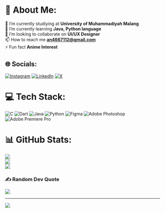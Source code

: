 # 💫 About Me:
🔭 I’m currently studiying at **University of Muhammadiyah Malang**<br>🌱 I’m currently learning **Java, Python language**<br>👯 I’m looking to collaborate on **UI/UX Designer**<br>📫 How to reach me **an4667112@gmail.com**<br>⚡ Fun fact **Anime Interest**


## 🌐 Socials:
[![Instagram](https://img.shields.io/badge/Instagram-%23E4405F.svg?logo=Instagram&logoColor=white)](https://instagram.com/_naufallm) [![LinkedIn](https://img.shields.io/badge/LinkedIn-%230077B5.svg?logo=linkedin&logoColor=white)](https://linkedin.com/in/ahmad-naufal-luthfan-marzuqi-0b81ba2a2) [![X](https://img.shields.io/badge/X-black.svg?logo=X&logoColor=white)](https://x.com/_Megumi11) 

# 💻 Tech Stack:
![C](https://img.shields.io/badge/c-%2300599C.svg?style=for-the-badge&logo=c&logoColor=white) ![Dart](https://img.shields.io/badge/dart-%230175C2.svg?style=for-the-badge&logo=dart&logoColor=white) ![Java](https://img.shields.io/badge/java-%23ED8B00.svg?style=for-the-badge&logo=openjdk&logoColor=white) ![Python](https://img.shields.io/badge/python-3670A0?style=for-the-badge&logo=python&logoColor=ffdd54) ![Figma](https://img.shields.io/badge/figma-%23F24E1E.svg?style=for-the-badge&logo=figma&logoColor=white) ![Adobe Photoshop](https://img.shields.io/badge/adobe%20photoshop-%2331A8FF.svg?style=for-the-badge&logo=adobe%20photoshop&logoColor=white) ![Adobe Premiere Pro](https://img.shields.io/badge/Adobe%20Premiere%20Pro-9999FF.svg?style=for-the-badge&logo=Adobe%20Premiere%20Pro&logoColor=white)
# 📊 GitHub Stats:
![](https://github-readme-stats.vercel.app/api?username=Naufallm&theme=dark&hide_border=true&include_all_commits=true&count_private=true)<br/>
![](https://github-readme-streak-stats.herokuapp.com/?user=Naufallm&theme=dark&hide_border=true)<br/>
![](https://github-readme-stats.vercel.app/api/top-langs/?username=Naufallm&theme=dark&hide_border=true&include_all_commits=true&count_private=true&layout=compact)

### ✍️ Random Dev Quote
![](https://quotes-github-readme.vercel.app/api?type=vetical&theme=merko)

---
[![](https://visitcount.itsvg.in/api?id=Naufallm&icon=2&color=12)](https://visitcount.itsvg.in)

<!-- Proudly created with GPRM ( https://gprm.itsvg.in ) -->
